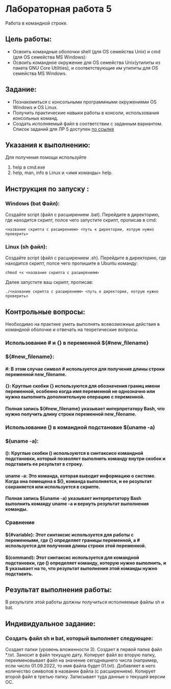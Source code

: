 # Лабораторная работа 5 
Работа в командной строке.

## Цель работы:  
* Освоить командные оболочки shell (для OS семейства Unix) и cmd (для OS семейства MS Windows):
* Освоить командное окружение для OS семейства Unix(утилиты из пакета GNU Core Utilities), и соответствующие им утилиты для OS семейства MS Windows.  

## Задание:
* Познакомиться с консольными программными окружениями OS Windows и OS Linux.
* Получить практические навыки работы в консоли, использования консольных команд.
* Создать исполняемый файл в соответствии с заданным вариантом. Список заданий для ЛР 5 доступен [по ссылке](https://docs.google.com/document/d/1jQIRngcwNa9yVtQns-ID8a5rRZHwlNSgp8OFaTEHMHc/edit?usp=drive_link)

## Указания к выполнению:  
Для получения помощи используйте
1. help в cmd.exe
2. help, man, info в Linux и <имя команды> ­­help.

## Инструкция по запуску :
### Windows (bat Файл):
Создайте script (файл с расширением .bat).
Перейдите в директорию, где находится скрипт, полсе чего запустите скрипт, прописав в cmd:
```
<название скрипта с расширением> <путь к директории, котрую нужно проверить>
```
### Linux (sh файл):
Создайте script (файл с расширением .sh).
Перейдите в директорию, где находится скрипт, полсе чего пропишите в Ubuntu команду:
```
chmod +x <название скрипта с расширением>
```
Далее запустите ваш скрипт, прописав: 
```
./<название скрипта с расширением> <путь к директории, котрую нужно проверить>
```
## Контрольные вопросы:  
Необходимо на практике уметь выполнять всевозможные действия в командной оболочке и отвечать на теоретические вопросы.
### Использование # и {} в переменной ${#new_filename}
### ${#new_filename}:

#### #: В этом случае символ # используется для получения длины строки переменной new_filename.

#### {}: Круглые скобки {} используются для обозначения границ имени переменной, особенно когда имя переменной не однозначно или нужно выполнить дополнительную операцию с переменной.

#### Полная запись ${#new_filename} указывает интерпретатору Bash, что нужно получить длину строки переменной new_filename.

### Использование () в командной подстановке $(uname -a)
### $(uname -a):

#### (): Круглые скобки () используются в синтаксисе командной подстановки, который позволяет выполнить команду внутри скобок и подставить ее результат в строку.

#### uname -a: Это команда, которая выводит информацию о системе. Когда она помещена в $(), команда выполняется, и ее результат сохраняется или используется в скрипте.

#### Полная запись $(uname -a) указывает интерпретатору Bash выполнить команду uname -a и вернуть результат выполнения команды.

### Сравнение
#### ${#variable}: Этот синтаксис используется для работы с переменными, где {} определяет границы переменной, а # используется для получения длины строки этой переменной.

#### $(command): Этот синтаксис используется для командной подстановки, где () определяет команду, которую нужно выполнить, и $ указывает на то, что результат выполнения этой команды нужно подставить.
## Результат выполнения работы:
В результате этой работы должны получиться исполняемые файлы sh и bat.

## Индивидуальное задание:
### Создать файл sh и bat, который выполняет следующее:
Создает папки (уровень вложенности 3). Создает в первой папке файл *.txt. Заносит в файл текущую дату. Копирует файл во вторую папку, переименовывает файл на значение сегодняшнего числа (например, если число 01.09.2022, то имя файла будет 01.txt). Добавляет в него количество символов в названии файла (с расширением). Копирует второй файл в третью папку. Записывает туда данные о текущей версии ОС.
